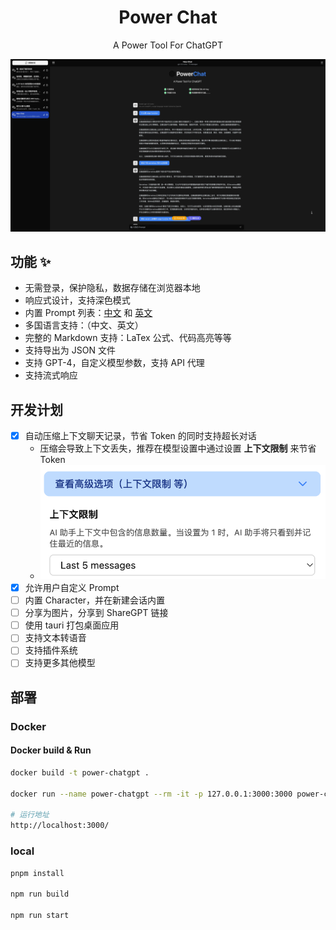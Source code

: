 <div align="center">

<h1 align="center">Power Chat</h1>

A Power Tool For ChatGPT

![home](https://raw.githubusercontent.com/youngle316/picg/main/20230810143834.png)
</div>

## 功能 ✨

- 无需登录，保护隐私，数据存储在浏览器本地
- 响应式设计，支持深色模式
- 内置 Prompt 列表：[中文](https://github.com/PlexPt/awesome-chatgpt-prompts-zh) 和 [英文](https://github.com/f/awesome-chatgpt-prompts)
- 多国语言支持：（中文、英文）
- 完整的 Markdown 支持：LaTex 公式、代码高亮等等
- 支持导出为 JSON 文件
- 支持 GPT-4，自定义模型参数，支持 API 代理
- 支持流式响应

## 开发计划

- [x] 自动压缩上下文聊天记录，节省 Token 的同时支持超长对话
  - 压缩会导致上下文丢失，推荐在模型设置中通过设置 **上下文限制** 来节省 Token
  - ![](https://raw.githubusercontent.com/youngle316/picg/main/202309041411448.png)
- [x] 允许用户自定义 Prompt
- [ ] 内置 Character，并在新建会话内置
- [ ] 分享为图片，分享到 ShareGPT 链接
- [ ] 使用 tauri 打包桌面应用
- [ ] 支持文本转语音
- [ ] 支持插件系统
- [ ] 支持更多其他模型

## 部署

### Docker

#### Docker build & Run

```bash
docker build -t power-chatgpt .

docker run --name power-chatgpt --rm -it -p 127.0.0.1:3000:3000 power-chatgpt

# 运行地址
http://localhost:3000/
```

### local

```bash
pnpm install

npm run build

npm run start
```
